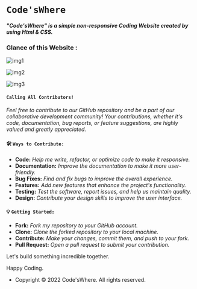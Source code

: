 # `Code'sWhere`
***"Code'sWhere" is a simple non-responsive Coding Website created by using Html &amp; CSS.*** 
### Glance of this Website :

![img1](https://github.com/GirijaShankarPanda/ProjectPC_CodingWebsite/assets/104772357/1135433b-a3db-43a3-ac8c-3566bcedc9ff)

![img2](https://github.com/GirijaShankarPanda/ProjectPC_CodingWebsite/assets/104772357/c2648709-1175-4228-b324-55b035de19eb)

![img3](https://github.com/GirijaShankarPanda/ProjectPC_CodingWebsite/assets/104772357/cec4d675-390c-48e4-aeb7-f4f16cd25c8c)

#### `Calling All Contributors!` 
*Feel free to contribute to our GitHub repository and be a part of our collaborative development community! Your contributions, whether it's code, documentation, bug reports, or feature suggestions, are highly valued and greatly appreciated.*

#### 🛠️ `Ways to Contribute:`
- **Code:** *Help me write, refactor, or optimize code to make it responsive.*
- **Documentation:** *Improve the documentation to make it more user-friendly.*
- **Bug Fixes:** *Find and fix bugs to improve the overall experience.*
- **Features:** *Add new features that enhance the project's functionality.*
- **Testing:** *Test the software, report issues, and help us maintain quality.*
- **Design:** *Contribute your design skills to improve the user interface.*

#### 💡 `Getting Started:`
- **Fork:** *Fork my repository to your GitHub account.*
- **Clone:** *Clone the forked repository to your local machine.*
- **Contribute:** *Make your changes, commit them, and push to your fork.*
- **Pull Request:** *Open a pull request to submit your contribution.*

Let's build something incredible together. 

Happy Coding.
- Copyright © 2022 Code'sWhere. All rights reserved.
